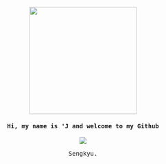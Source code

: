 <p align="center">
  <img width="250" src="https://media.discordapp.net/attachments/909705917937885214/915467156370640896/Jcoding.gif">
</p>

<h4 align="center"><samp> Hi, my name is 'J and welcome to my Github </samp></h4>


<p align="center">
<a href= "https://discordapp.com/users/900761360886005771"><img src="https://img.icons8.com/ios-filled/50/000000/discord-logo.png"/></a>
</p>

<p align="center"><samp>
Sengkyu. 
  </samp>
</p>

<!--
**codingn3wb1e/codingn3wb1e** is a ✨ _special_ ✨ repository because its `README.md` (this file) appears on your GitHub profile.

Here are some ideas to get you started:

- 🔭 I’m currently working on ...
- 🌱 I’m currently learning ...
- 👯 I’m looking to collaborate on ...
- 🤔 I’m looking for help with ...
- 💬 Ask me about ...
- 📫 How to reach me: ...
- 😄 Pronouns: ...
- ⚡ Fun fact: ...
-->
